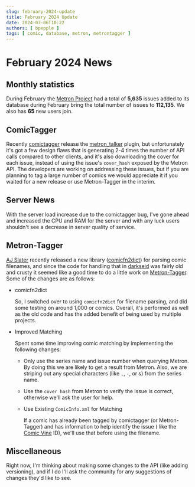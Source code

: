 ```yaml
---
slug: february-2024-update
title: February 2024 Update
date: 2024-03-06T10:22
authors: [ bpepple ]
tags: [ comic, database, metron, metrontagger ]
---
```


# February 2024 News

## Monthly statistics

During February the [Metron Project](https://metron.cloud/) had a total of **5,635** issues added to its database during
February bring
the total number of issues to **112,135**. We also has **65** new users join.

## ComicTagger

Recently [comictagger](https://github.com/comictagger/comictagger) release
the [metron_talker](https://github.com/comictagger/metron_talker) plugin, but unfortunately it's got a few design flaws
that is generating 2-4 times the number of API calls compared to other clients, and it's also downloading the cover for
each issue, instead of using the issue's `cover_hash` exposed by the Metron API. The developers are working on
addressing these issues, but if you are planning to tag a large number of comics we would appreciate it if you waited
for a new release or use Metron-Tagger in the interim.

## Server News

With the server load increase due to the comictagger bug, I've gone ahead and increased the CPU and RAM for the server
and with any luck users shouldn't see a decrease in server quality of service.

## Metron-Tagger

[AJ Slater](https://github.com/ajslater) recently released a new
library ([comicfn2dict](https://github.com/ajslater/comicfn2dict)) for parsing comic filenames, and since the code for
handling that in [darkseid](https://github.com/Metron-Project/darkseid) was fairly old and crusty it seemed like a good
time to do a little work on [Metron-Tagger](https://github.com/Metron-Project/metron-tagger). Some of the changes are as
follows:

- comicfn2dict

  So, I switched over to using `comicfn2dict` for filename parsing, and did some testing on around 1,000 or comics.
  Overall, it's performed as well as the old code and has the added benefit of being used by multiple projects.

- Improved Matching

  Spent some time improving comic matching by implementing the following changes:

  - Only use the series name and issue number when querying Metron. By doing this we are likely to get a result from
    Metron. Also, we are striping out any special characters (like `,`, `-`, or `&`) from the series name.
  - Use the `cover hash` from Metron to verify the issue is correct, otherwise we'll ask the user for help.

  - Use Existing `ComicInfo.xml` for Matching

    If a comic has already been tagged by comictagger (or Metron-Tagger) and has information to help identify the issue (
  like the [Comic Vine](https://comicvine.gamespot.com/) ID), we'll use that before using the filename.

## Miscellaneous

Right now, I'm thinking about making some changes to the API (like adding versioning), and if I do I'll ask the
community for any suggestions of changes they'd like to see.





